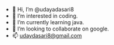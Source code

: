 - 👋 Hi, I’m @udayadasari8
- 👀 I’m interested in coding.
- 🌱 I’m currently learning java.
- 💞️ I’m looking to collaborate on google.
- 📫 udaydasari8@gmail.com

<!---
udayadasari8/udayadasari8 is a ✨ special ✨ repository because its `README.md` (this file) appears on your GitHub profile.
You can click the Preview link to take a look at your changes.
--->
